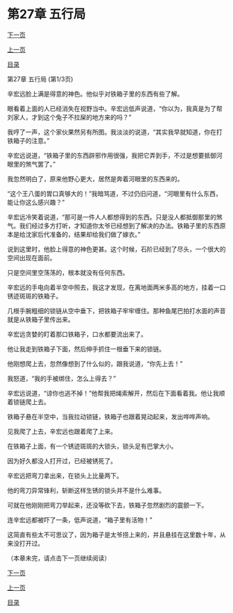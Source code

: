 <h1>第27章  五行局</h1>
            <div><p><a href="./79_%E7%AC%AC27%E7%AB%A0_%E4%BA%94%E8%A1%8C%E5%B1%80.md">下一页</a></p><p><a href="./77_%E7%AC%AC26%E7%AB%A0_%E6%AD%BB%E5%80%92%E4%B8%8A%E5%B2%B8.md">上一页</a></p><p><a href="../">目录</a></p></div>
            <div><p>第27章  五行局 (第1/3页)</p><p>辛宏远脸上满是得意的神色。他似乎对铁箱子里的东西有些了解。</p><p>眼看着上面的人已经消失在视野当中。辛宏远低声说道，“你以为，我真是为了帮刘家人，才到这个兔子不拉屎的地方来的吗？”</p><p>我哼了一声，这个家伙果然另有所图。我淡淡的说道，“其实我早就知道，你在打铁箱子的注意。”</p><p>辛宏远说道，“铁箱子里的东西辟邪作用很强，我把它弄到手，不过是想要抵御河眼里的煞气罢了。”</p><p>我忽然明白了，原来他野心更大，居然是奔着河眼里的东西来的。</p><p>“这个王八蛋的胃口真够大的！”我暗骂道，不过仍旧问道，“河眼里有什么东西，能让你这么感兴趣？”</p><p>辛宏远冷笑着说道，“那可是一件人人都想得到的东西。只是没人都抵御那里的煞气。我们经过多方打听，才知道你太爷已经想到了解决的办法。铁箱子里的东西原本是给沈家后代准备的，结果却给我们做了嫁衣。”</p><p>说到这里时，他脸上得意的神色更甚。这个时候，石阶已经到了尽头，一个很大的空间出现在面前。</p><p>只是空间里空荡荡的，根本就没有任何东西。</p><p>辛宏远的手电向着半空中照去，我这才发现，在离地面两米多高的地方，挂着一口锈迹斑斑的铁箱子。</p><p>几根手腕粗细的锁链从空中垂下，把铁箱子牢牢缠住。那种鱼尾巴拍打水面的声音就是从铁箱子里传出来。</p><p>辛宏远贪婪的盯着那口铁箱子，口水都要流出来了。</p><p>他让我走到铁箱子下面，然后伸手抓住一根垂下来的锁链。</p><p>他刚想爬上去，忽然像想到了什么似的，跟我说道，“你先上去！”</p><p>我怒道，“我的手被绑住，怎么上得去？”</p><p>辛宏远说道，“谅你也逃不掉！”他帮我把绳索解开，然后在下面看着我。他让我顺着锁链爬上去。</p><p>铁箱子悬在半空中，当我拉动锁链，铁箱子也跟着晃动起来，发出哗哗声响。</p><p>见我爬了上去，辛宏远也跟着爬了上来。</p><p>在铁箱子上面，有一个锈迹斑斑的大锁头，锁头足有巴掌大小。</p><p>因为好久都没人打开过，已经被锈死了。</p><p>辛宏远把弯刀拿出来，在锁头上比量两下。</p><p>他的弯刀异常锋利，斩断这样生锈的锁头并不是什么难事。</p><p>可就在他刚刚把弯刀举起来，还没等砍下去，铁箱子忽然剧烈的震颤一下。</p><p>连辛宏远都被吓了一条，低声说道，“箱子里有活物！”</p><p>这简直有些太不可思议了，因为箱子是太爷捞上来的，并且悬挂在这里数十年，从来没打开过。</p><p>（本章未完，请点击下一页继续阅读）</p></div>
            <div><p><a href="./79_%E7%AC%AC27%E7%AB%A0_%E4%BA%94%E8%A1%8C%E5%B1%80.md">下一页</a></p><p><a href="./77_%E7%AC%AC26%E7%AB%A0_%E6%AD%BB%E5%80%92%E4%B8%8A%E5%B2%B8.md">上一页</a></p><p><a href="../">目录</a></p></div>